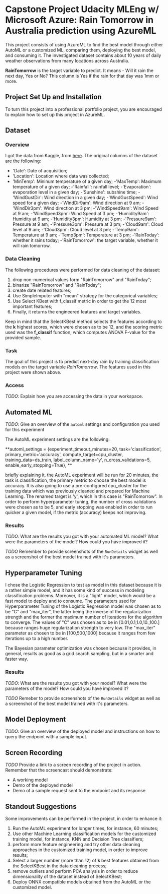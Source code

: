 # Capstone Project Udacity MLEng w/ Microsoft Azure: Rain Tomorrow in Australia prediction using AzureML

This project consists of using AzureML to find the best model through either AutoML or a customized ML, comparing them, deploying the best model, and consuming it. 
The investigated dataset contains about 10 years of daily weather observations from many locations across Australia.

**RainTomorrow** is the target variable to predict. 
It means - Will it rain the next day, Yes or No? 
This column is Yes if the rain for that day was 1mm or more.

## Project Set Up and Installation

To turn this project into a professional portfolio project, 
you are encouraged to explain how to set up this project in AzureML.

## Dataset

### Overview
I got the data from Kaggle, from [here](https://www.kaggle.com/datasets/jsphyg/weather-dataset-rattle-package?resource=download).
The original columns of the dataset are the following:

- 'Date': Date of acquisition;
- 'Location': Location where data was collected;
- 'MinTemp': Mininum temperature of a given day;
-'MaxTemp': Maximum temperature of a given day;
-'Rainfall': rainfall level;
-'Evaporation': evaporation level in a given day;
-'Sunshine': subshine time;
-'WindGustDir': Wind direction in a given day;
-'WindGustSpeed': Wind speed for a given day;
-'WindDir9am': Wind direction at 9 am;
-'WindDir3pm': Wind direction at 3 pm;
-'WindSpeed9am': Wind Speed at 9 am;
-'WindSpeed3pm': Wind Speed at 3 pm;
-'Humidity9am': Humidity at 9 am;
-'Humidity3pm': Humidity at 3 pm;
-'Pressure9am': Pressure at 9 am;
-'Pressure3pm': Pressura at 3 pm;
-'Cloud9am': Cloud level at 9 am;
-'Cloud3pm': Cloud level at 3 pm;
-'Temp9am': Temperature at 9 am;
-'Temp3pm': Temperature at 3 pm;
-'RainToday': whether it rains today;
-'RainTomorrow': the target variable, whether it will rain tomorrow.

### Data Cleaning

The following procedures were performed for data cleaning of the dataset:

1. drop non-numerical values form "RainTomorrow" and "RainToday";
2. binarize "RainTomorrow" and "RainToday";
3. create date related features;
4. Use SimpleImputer with "mean" strategy for the categorical variables;
5. Use Select KBest with f_classif metric in order to get the 12 most important features;
6. Finally, it returns the engineered features and target variables.

Keep in mind that the SelectKBest method selects the features according to the **k** highest scores, which were chosen as to be 12, and the scoring metric used was the **f_classif** function, which computes ANOVA F-value for the provided sample.


### Task
The goal of this project is to predict next-day rain by training classification models on the target variable *RainTomorrow*.
The features used in this project were shown above.

### Access
*TODO*: Explain how you are accessing the data in your workspace.

## Automated ML
*TODO*: Give an overview of the `automl` settings and configuration you used for this experiment

The AutoML experiment settings are the following:

**automl_settings = {experiment_timeout_minutes=20,
    task='classification',
    primary_metric='accuracy',
    compute_target=cpu_cluster,
    training_data=ds_train,
    label_column_name='y',
    n_cross_validations=5,
    enable_early_stopping=True},
**

briefly explaining it, the AutoML experiment will be run for 20 minutes, the task is classification, the  primary metric to choose the best model is accuracy.
It is also going to use a pre-configured cpu_cluster for the training data which was previously cleaned and prepared for Machine Learning.
The renamed target is 'y', which in this case is "RainTomorrow".
In order to perform hyperparameter tuning, the number of cross validations were chosen as to be 5, and early stopping was enabled in order to run quicker a given model, if the metric (accuracy) keeps not improving.

### Results
*TODO*: What are the results you got with your automated ML model? 
What were the parameters of the model? How could you have improved it?

*TODO* Remember to provide screenshots of the `RunDetails` widget as well as a screenshot of the best model trained with it's parameters.

## Hyperparameter Tuning
I chose the Logistic Regression to test as model in this dataset because it is a rather simple model, and it has some kind of success in modeling classification problems.
Moreover, it is a "light" model, which would be a fast model to deploy and to consume.
The parameters used for Hyperparameter Tuning of the Logistic Regression model was chosen as to be "C" and "max_iter", the latter being the inverse of the regularization strength and the former the maximum number of iterations for the algorithm to converge. 
The values  of "C" was chosen as to be in [0.01,0.1,1.0,10.,100.] because ranges huge regularization strength to very low.
The "max_iter" parameter as chosen to be in [100,500,1000] because it ranges from few iterations up to a high number.

The Bayesian parameter optimization was chosen because it provides, in general, results as good as a grid search sampling, but in a smarter and faster way.

### Results
*TODO*: What are the results you got with your model? 
What were the parameters of the model? 
How could you have improved it?



*TODO* Remeber to provide screenshots of the `RunDetails` widget as well as a screenshot of the best model trained with it's parameters.



## Model Deployment
*TODO*: Give an overview of the deployed model and instructions on how to query the endpoint with a sample input.

## Screen Recording
*TODO* Provide a link to a screen recording of the project in action. 
Remember that the screencast should demonstrate:
- A working model
- Demo of the deployed  model
- Demo of a sample request sent to the endpoint and its response

## Standout Suggestions

Some improvements can be performed in the project, in order to enhance it:

1. Run the AutoML experiment for longer times, for instance, 60 minutes;
2. Use other Machine Learning classification models for the customized training model, for instance, KNN and Decision Tree classifiers;
3. perform more feature engineering and try other data cleaning approaches in the customized training model, in order to improve results;
4. Select a larger number (more than 12) of **k** best features obtained from the SelectKBest in the data cleaning process;
5. remove outliers and perform PCA analysis in order to reduce dimensionality of the dataset instead of SelectKBest;
6. Deploy ONNX compatible models obtained from the AutoML or the customized model.





